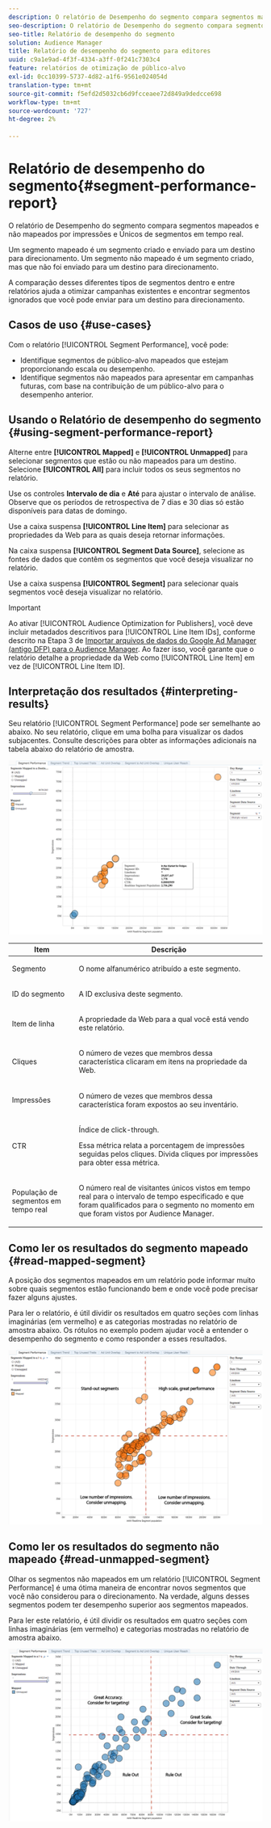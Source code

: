 ```yaml
---
description: O relatório de Desempenho do segmento compara segmentos mapeados e não mapeados por impressões e Únicos de segmentos em tempo real. Um segmento mapeado é um segmento criado e enviado para um destino para direcionamento. Um segmento não mapeado é um segmento criado, mas que não foi enviado para um destino para direcionamento. A comparação desses diferentes tipos de segmentos dentro e entre relatórios ajuda a otimizar campanhas existentes e encontrar segmentos ignorados que você pode enviar para um destino para direcionamento.
seo-description: O relatório de Desempenho do segmento compara segmentos mapeados e não mapeados por impressões e Únicos de segmentos em tempo real. Um segmento mapeado é um segmento criado e enviado para um destino para direcionamento. Um segmento não mapeado é um segmento criado, mas que não foi enviado para um destino para direcionamento. A comparação desses diferentes tipos de segmentos dentro e entre relatórios ajuda a otimizar campanhas existentes e encontrar segmentos ignorados que você pode enviar para um destino para direcionamento.
seo-title: Relatório de desempenho do segmento
solution: Audience Manager
title: Relatório de desempenho do segmento para editores
uuid: c9a1e9ad-4f3f-4334-a3ff-0f241c7303c4
feature: relatórios de otimização de público-alvo
exl-id: 0cc10399-5737-4d82-a1f6-9561e024054d
translation-type: tm+mt
source-git-commit: f5efd2d5032cb6d9fcceaee72d849a9dedcce698
workflow-type: tm+mt
source-wordcount: '727'
ht-degree: 2%

---
```


# Relatório de desempenho do segmento{#segment-performance-report}

O relatório de Desempenho do segmento compara segmentos mapeados e não mapeados por impressões e Únicos de segmentos em tempo real.

Um segmento mapeado é um segmento criado e enviado para um destino para direcionamento. Um segmento não mapeado é um segmento criado, mas que não foi enviado para um destino para direcionamento.

A comparação desses diferentes tipos de segmentos dentro e entre relatórios ajuda a otimizar campanhas existentes e encontrar segmentos ignorados que você pode enviar para um destino para direcionamento.

## Casos de uso {#use-cases}

Com o relatório [!UICONTROL Segment Performance], você pode:

* Identifique segmentos de público-alvo mapeados que estejam proporcionando escala ou desempenho.
* Identifique segmentos não mapeados para apresentar em campanhas futuras, com base na contribuição de um público-alvo para o desempenho anterior.

## Usando o Relatório de desempenho do segmento {#using-segment-performance-report}

Alterne entre **[!UICONTROL Mapped]** e **[!UICONTROL Unmapped]** para selecionar segmentos que estão ou não mapeados para um destino. Selecione **[!UICONTROL All]** para incluir todos os seus segmentos no relatório.

Use os controles **Intervalo de dia** e **Até** para ajustar o intervalo de análise. Observe que os períodos de retrospectiva de 7 dias e 30 dias só estão disponíveis para datas de domingo.

Use a caixa suspensa **[!UICONTROL Line Item]** para selecionar as propriedades da Web para as quais deseja retornar informações.

Na caixa suspensa **[!UICONTROL Segment Data Source]**, selecione as fontes de dados que contêm os segmentos que você deseja visualizar no relatório.

Use a caixa suspensa **[!UICONTROL Segment]** para selecionar quais segmentos você deseja visualizar no relatório.

>[!IMPORTANT]
>
>Ao ativar [!UICONTROL Audience Optimization for Publishers], você deve incluir metadados descritivos para [!UICONTROL Line Item IDs], conforme descrito na Etapa 3 de [Importar arquivos de dados do Google Ad Manager (antigo DFP) para o Audience Manager](../../../reporting/audience-optimization-reports/aor-publishers/import-dfp.md). Ao fazer isso, você garante que o relatório detalhe a propriedade da Web como [!UICONTROL Line Item] em vez de [!UICONTROL Line Item ID].

## Interpretação dos resultados {#interpreting-results}

Seu relatório [!UICONTROL Segment Performance] pode ser semelhante ao abaixo. No seu relatório, clique em uma bolha para visualizar os dados subjacentes. Consulte descrições para obter as informações adicionais na tabela abaixo do relatório de amostra.

![](assets/publisher_segment_performance.png)

<table id="table_AFE2540583C34835B04584693ADFD26A"> 
 <thead> 
  <tr> 
   <th colname="col1" class="entry"> Item </th> 
   <th colname="col2" class="entry"> Descrição </th> 
  </tr>
 </thead>
 <tbody> 
  <tr> 
   <td colname="col1"> <p>Segmento </p> </td> 
   <td colname="col2"> <p>O nome alfanumérico atribuído a este segmento. </p> </td> 
  </tr> 
  <tr> 
   <td colname="col1"> <p>ID do segmento </p> </td> 
   <td colname="col2"> <p>A ID exclusiva deste segmento. </p> </td> 
  </tr> 
  <tr> 
   <td colname="col1"> <p>Item de linha </p> </td> 
   <td colname="col2"> <p>A propriedade da Web para a qual você está vendo este relatório. </p> </td> 
  </tr> 
  <tr> 
   <td colname="col1"> <p>Cliques </p> </td> 
   <td colname="col2"> <p>O número de vezes que membros dessa característica clicaram em itens na propriedade da Web. </p> </td> 
  </tr> 
  <tr> 
   <td colname="col1"> <p>Impressões </p> </td> 
   <td colname="col2"> <p>O número de vezes que membros dessa característica foram expostos ao seu inventário. </p> </td> 
  </tr> 
  <tr> 
   <td colname="col1"> <p>CTR </p> </td> 
   <td colname="col2"> <p>Índice de click-through. </p> <p>Essa métrica relata a porcentagem de impressões seguidas pelos cliques. Divida cliques por impressões para obter essa métrica. </p> </td> 
  </tr> 
  <tr> 
   <td colname="col1"> <p>População de segmentos em tempo real </p> </td> 
   <td colname="col2"> <p>O número real de visitantes únicos vistos em tempo real para o intervalo de tempo especificado e que foram qualificados para o segmento no momento em que foram vistos por <span class="keyword"> Audience Manager</span>. </p> </td> 
  </tr> 
 </tbody> 
</table>

## Como ler os resultados do segmento mapeado {#read-mapped-segment}

A posição dos segmentos mapeados em um relatório pode informar muito sobre quais segmentos estão funcionando bem e onde você pode precisar fazer alguns ajustes.

Para ler o relatório, é útil dividir os resultados em quatro seções com linhas imaginárias (em vermelho) e as categorias mostradas no relatório de amostra abaixo. Os rótulos no exemplo podem ajudar você a entender o desempenho do segmento e como responder a esses resultados.

![](assets/publisher_segment_performance_mapped.png)

## Como ler os resultados do segmento não mapeado {#read-unmapped-segment}

Olhar os segmentos não mapeados em um relatório [!UICONTROL Segment Performance] é uma ótima maneira de encontrar novos segmentos que você não considerou para o direcionamento. Na verdade, alguns desses segmentos podem ter desempenho superior aos segmentos mapeados.

Para ler este relatório, é útil dividir os resultados em quatro seções com linhas imaginárias (em vermelho) e categorias mostradas no relatório de amostra abaixo.

![](assets/publisher_segment_performance_unmapped.png)
